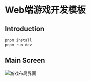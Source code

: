 # Web端游戏开发模板

## Introduction

```bash
pnpm install
pnpm run dev
```

## Main Screen

![游戏布局界面](./mdAssets/game-layout.png)